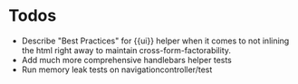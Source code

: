Todos
=====

- Describe "Best Practices" for {{ui}} helper when it comes to not
  inlining the html right away to maintain cross-form-factorability.
- Add much more comprehensive handlebars helper tests
- Run memory leak tests on navigationcontroller/test 
